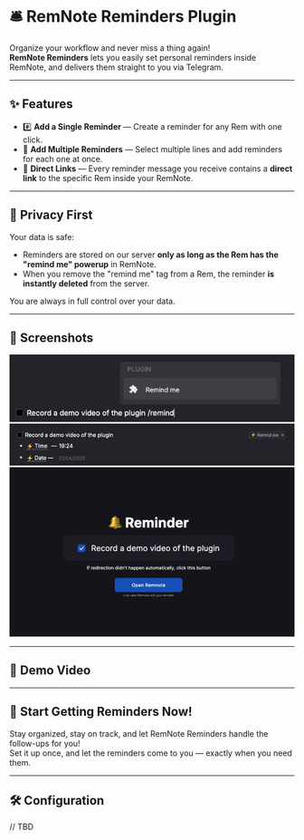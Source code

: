 # 🛎️ RemNote Reminders Plugin

Organize your workflow and never miss a thing again!  
**RemNote Reminders** lets you easily set personal reminders inside RemNote, and delivers them straight to you via Telegram.

---

## ✨ Features

- #️⃣ **Add a Single Reminder** — Create a reminder for any Rem with one click.
- 🧩 **Add Multiple Reminders** — Select multiple lines and add reminders for each one at once.
- 🔗 **Direct Links** — Every reminder message you receive contains a **direct link** to the specific Rem inside your RemNote.

---

## 🔐 Privacy First

Your data is safe:

- Reminders are stored on our server **only as long as the Rem has the "remind me" powerup** in RemNote.
- When you remove the "remind me" tag from a Rem, the reminder **is instantly deleted** from the server.

You are always in full control over your data.

---

## 📸 Screenshots

![Image showing command](./docs/command.jpg)
![Image showing the powerup](./docs/powerup.jpg)
![Image showing the remind page](./docs/reminder-page.jpg)

---

## 🎥 Demo Video

<!-- Insert demo video link or embed -->

---

## 🚀 Start Getting Reminders Now!

Stay organized, stay on track, and let RemNote Reminders handle the follow-ups for you!  
Set it up once, and let the reminders come to you — exactly when you need them.

---

## 🛠️ Configuration

// TBD
